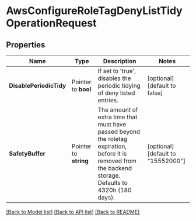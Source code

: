 # AwsConfigureRoleTagDenyListTidyOperationRequest


## Properties

Name | Type | Description | Notes
------------ | ------------- | ------------- | -------------
**DisablePeriodicTidy** | Pointer to **bool** | If set to &#x27;true&#x27;, disables the periodic tidying of deny listed entries. | [optional] [default to false]
**SafetyBuffer** | Pointer to **string** | The amount of extra time that must have passed beyond the roletag expiration, before it is removed from the backend storage. Defaults to 4320h (180 days). | [optional] [default to "15552000"]





[[Back to Model list]](../README.md#documentation-for-models) [[Back to API list]](../README.md#documentation-for-api-endpoints) [[Back to README]](../README.md)


